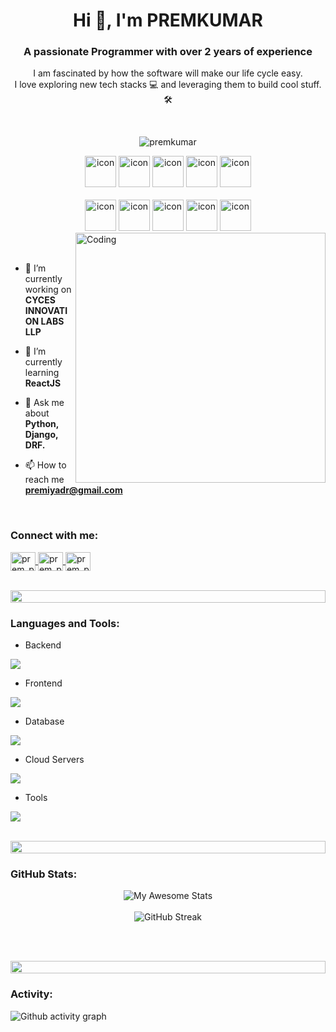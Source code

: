 <div align="center">
  <h1>Hi 👋, I'm PREMKUMAR</h1>
  <h3>A passionate Programmer with over 2 years of experience</h3>
  <p>
    I am fascinated by how the software will make our life cycle easy.<br>
    I love exploring new tech stacks 💻 and leveraging them to build cool stuff.🛠️
  </p>
  <br>
  <p> 
    <img src="https://komarev.com/ghpvc/?username=Prempgk&label=Profile%20views&color=0e75b6&style=flat" alt="premkumar" /> 
  </p>
  <img src="https://techstack-generator.vercel.app/python-icon.svg" alt="icon" width="50" height="50" />
  <img src="https://techstack-generator.vercel.app/django-icon.svg" alt="icon" width="50" height="50" />
  <img src="https://techstack-generator.vercel.app/mysql-icon.svg" alt="icon" width="50" height="50" />
  <img src="https://techstack-generator.vercel.app/restapi-icon.svg" alt="icon" width="50" height="50" />
  <img src="https://techstack-generator.vercel.app/js-icon.svg" alt="icon"width="50" height="50" />
</div>

<br>

<div align="center">
  <img src="https://techstack-generator.vercel.app/github-icon.svg" alt="icon" width="50" height="50" />
  <img src="https://techstack-generator.vercel.app/docker-icon.svg" alt="icon" width="50" height="50" />
  <img src="https://img.icons8.com/?size=100&id=20909&format=png&color=000000" alt="icon" width="50" height="50" />
  <img src="https://img.icons8.com/?size=100&id=38561&format=png&color=000000" alt="icon" width="50" height="50" />
  <img src="https://img.icons8.com/?size=100&id=21278&format=png&color=000000" alt="icon" width="50" height="50" />
</div>

<img align="right" alt="Coding" width="400" src="https://user-images.githubusercontent.com/74038190/229223263-cf2e4b07-2615-4f87-9c38-e37600f8381a.gif">
<br><br>

- 🔭 I’m currently working on **CYCES INNOVATION LABS LLP**

- 🌱 I’m currently learning **ReactJS**

- 💬 Ask me about **Python, Django, DRF.**

- 📫 How to reach me **premiyadr@gmail.com**

<br>

<h3 align="left">Connect with me:</h3>
<p align="left">
  <a href="https://www.linkedin.com/in/premkumar-p-g-416190230/" target="blank">
    <img align="center" src="https://raw.githubusercontent.com/rahuldkjain/github-profile-readme-generator/master/src/images/icons/Social/linked-in-alt.svg" alt="prem_pgk" height="30" width="40" />
  </a>
  <a href="https://stackoverflow.com/users/18604355/premkumar" target="blank">
    <img align="center" src="https://raw.githubusercontent.com/rahuldkjain/github-profile-readme-generator/master/src/images/icons/Social/stack-overflow.svg" alt="prem_pgk" height="30" width="40" />
  </a>
  <a href="https://www.instagram.com/prem_pgk/" target="blank">
    <img align="center" src="https://raw.githubusercontent.com/rahuldkjain/github-profile-readme-generator/master/src/images/icons/Social/instagram.svg" alt="prem_pgk" height="30" width="40" />
  </a>
</p>

<br>

<img src="https://i.imgur.com/dBaSKWF.gif" height="20" width="100%">

<h3 align="left">Languages and Tools:</h3>

- Backend
<p align="left">
  <a href="https://skillicons.dev">
    <img src="https://skillicons.dev/icons?i=python,django,fastapi" />
  </a>
</p>

- Frontend
<p align="left">
  <a href="https://skillicons.dev">
    <img src="https://skillicons.dev/icons?i=html,css,js" />
  </a>
</p>

- Database
<p align="left">
  <a href="https://skillicons.dev">
    <img src="https://skillicons.dev/icons?i=mysql,postgresql" />
  </a>
</p>

- Cloud Servers
<p align="left">
  <a href="https://skillicons.dev">
    <img src="https://skillicons.dev/icons?i=azure,aws,jenkins" />
  </a>
</p>

- Tools
<p align="left">
  <a href="https://skillicons.dev">
    <img src="https://skillicons.dev/icons?i=git,github,pycharm,vscode,postman,docker" />
  </a>
</p>

<br/>

<img src="https://i.imgur.com/dBaSKWF.gif" height="20" width="100%">

<h3 align="left">GitHub Stats:</h3>
<div align="center">

![My Awesome Stats](https://awesome-github-stats.azurewebsites.net/user-stats/Prempgk?cardType=level&theme=highcontrast&preferLogin=false)
<br><br>
![GitHub Streak](https://streak-stats.demolab.com?user=Prempgk&theme=python-dark&mode=weekly)

</div>

<br><br>

<img src="https://i.imgur.com/dBaSKWF.gif" height="20" width="100%">

<h3 align="left">Activity:</h3>

![Github activity graph](https://github-readme-activity-graph.vercel.app/graph?username=Prempgk&bg_color=0d1117&color=5aafd3&line=577bc1&point=95bae9&area=true&hide_border=true)
<br><br>
